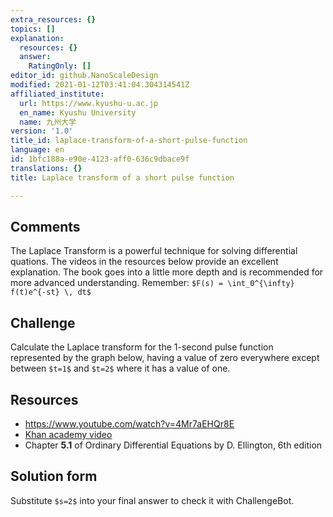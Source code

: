 ```yaml
---
extra_resources: {}
topics: []
explanation:
  resources: {}
  answer:
    RatingOnly: []
editor_id: github.NanoScaleDesign
modified: 2021-01-12T03:41:04.304314541Z
affiliated_institute:
  url: https://www.kyushu-u.ac.jp
  en_name: Kyushu University
  name: 九州大学
version: '1.0'
title_id: laplace-transform-of-a-short-pulse-function
language: en
id: 1bfc188a-e90e-4123-aff0-636c9dbace9f
translations: {}
title: Laplace transform of a short pulse function

---
```


## Comments
The Laplace Transform is a powerful technique for solving differential quations. The videos in the resources below provide an excellent explanation. The book goes into a little more depth and is recommended for more advanced understanding. Remember: `$F(s) = \int_0^{\infty} f(t)e^{-st} \, dt$`

## Challenge
Calculate the Laplace transform for the 1-second pulse function represented by the graph below, having a value of zero everywhere except between `$t=1$` and `$t=2$` where it has a value of one.

## Resources
- https://www.youtube.com/watch?v=4Mr7aEHQr8E
- [Khan academy video](https://www.khanacademy.org/math/differential-equations/laplace-transform/properties-of-laplace-transform/v/laplace-transform-of-the-unit-step-function)
- Chapter **5.1** of Ordinary Differential Equations by D. Ellington, 6th edition

## Solution form
Substitute `$s=2$` into your final answer to check it with ChallengeBot.